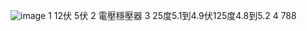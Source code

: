 
![image](https://github.com/Jason89967/EC2024/assets/162284478/148b762b-8c54-4c97-a505-db643eadb8ed)
1 12伏 5伏
2 電壓穩壓器
3 25度5.1到4.9伏125度4.8到5.2
4 788
